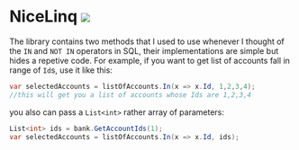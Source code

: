 # NiceLinq [![](https://img.shields.io/badge/nuget-1.0.0-00259F)](https://www.nuget.org/packages/Mshwf.NiceLinq/)
The library contains two methods that I used to use whenever I thought of the `IN` and `NOT IN` operators in SQL, their implementations are simple
but hides a repetive code.
For example, if you want to get list of accounts fall in range of `Id`s, use it like this:

```csharp
var selectedAccounts = listOfAccounts.In(x => x.Id, 1,2,3,4);
//this will get you a list of accounts whose Ids are 1,2,3,4
```

you also can pass a `List<int>` rather array of parameters:
```csharp
List<int> ids = bank.GetAccountIds(1);
var selectedAccounts = listOfAccounts.In(x => x.Id, ids);
```
